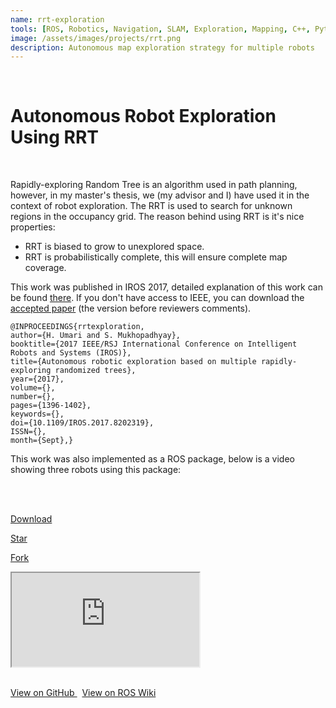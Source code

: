 ```yaml
---
name: rrt-exploration
tools: [ROS, Robotics, Navigation, SLAM, Exploration, Mapping, C++, Python]
image: /assets/images/projects/rrt.png
description: Autonomous map exploration strategy for multiple robots
---
```


<br>

# **Autonomous Robot Exploration Using RRT**

<br>

Rapidly-exploring Random Tree is an algorithm used in path planning, however, in my master's thesis, we (my advisor and I) have used it in the context of robot exploration. The RRT is used to search for unknown regions in the occupancy grid. The reason behind using RRT is it's nice properties:

- RRT is biased to grow to unexplored space.
- RRT is probabilistically complete, this will ensure complete map coverage.

This work was published in IROS 2017, detailed explanation of this work can be found [there](http://ieeexplore.ieee.org/document/8202319/). If you don't have access to IEEE, you can download the [accepted paper](/assets/papers/rrtexploration.pdf) (the version before reviewers comments).
```
@INPROCEEDINGS{rrtexploration,
author={H. Umari and S. Mukhopadhyay},
booktitle={2017 IEEE/RSJ International Conference on Intelligent Robots and Systems (IROS)},
title={Autonomous robotic exploration based on multiple rapidly-exploring randomized trees},
year={2017},
volume={},
number={},
pages={1396-1402},
keywords={},
doi={10.1109/IROS.2017.8202319},
ISSN={},
month={Sept},}
```

This work was also implemented as a ROS package, below is a video showing three robots using this package:

<br><br>
<!-- Place this tag where you want the button to render. -->
<a class="github-button" href="https://github.com/hasauino/rrt_exploration/archive/master.zip" data-icon="octicon-cloud-download" data-size="large" aria-label="Download hasaunio/rrt_exploration on GitHub">Download</a>
<!-- Place this tag where you want the button to render. -->
<a class="github-button" href="https://github.com/hasauino/rrt_exploration" data-size="large" data-show-count="true" aria-label="Star hasauino/rrt_exploration on GitHub">Star</a>
<!-- Place this tag where you want the button to render. -->
<a class="github-button" href="https://github.com/hasauino/rrt_exploration/fork" data-size="large" data-show-count="true" aria-label="Fork hasauino/rrt_exploration on GitHub">Fork</a>


<div class="embed-responsive embed-responsive-16by9">
  <iframe class="embed-responsive-item" src="https://www.youtube.com/embed/abGyA3K1lzU?rel=0" allowfullscreen></iframe>
</div>
<br>


<a href="https://github.com/hasauino/rrt_exploration" class="btn btn-outline-dark" role="button" aria-pressed="true"> <i class="fab fa-github"></i> View on GitHub </a>
&nbsp;
<a href="http://wiki.ros.org/rrt_exploration" class="btn btn-outline-dark" role="button" aria-pressed="true"> View on ROS Wiki </a>